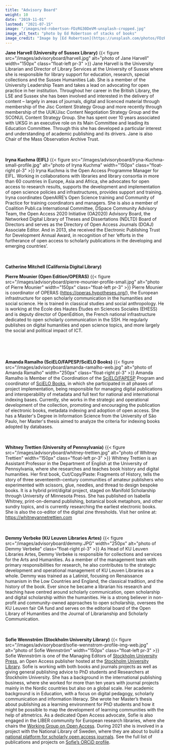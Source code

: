 ```yaml
---
title: "Advisory Board"
weight: 10
date: "2019-11-01"
lastmod: "2021-07-15"
image: "/images/ed-robertson-FDzRG30DeVM-unsplash-cropped.jpg"
image_alt_text: "photo by Ed Robertson of stacks of books"
image_credit: "Image by [Ed Robertson](https://unsplash.com/photos/FDzRG30DeVM) on Unsplash."
---
```


**Jane Harvell (University of Sussex Library)**
{{< figure src="/images/advisoryboard/harvell.jpg" alt="photo of Jane Harvell" width="150px" class="float-left pr-3" >}} Jane Harvell is the University Librarian and Director of Library Services at the University of Sussex where she is responsible for library support for education, research, special collections and the Sussex Humanities Lab. She is a member of the University Leadership Team and takes a lead on  advocating for open practice in her institution. Throughout her career in the British Library, the LSE  and Sussex she has been involved and interested in the delivery of content – largely in areas of journals, digital and licenced material through membership of the Jisc Content Strategy Group and more recently through membership of the UUK/Jisc Content Negotiation Strategy Group and the SCONUL Content Strategy Group. She has spent over 10 years associated with UKSG in an executive role on its Main Committee and leading its Education Committee. Through this she has developed a particular interest and understanding of academic publishing and its drivers. Jane is also Chair of the Mass Observation Archive Trust.
 <br>  
 &nbsp;  

**Iryna Kuchma (EIFL)**
{{< figure src="/images/advisoryboard/Iryna-Kuchma-small-profile.jpg" alt="photo of Iryna Kuchma" width="150px" class="float-right pl-3" >}} Iryna Kuchma is the Open Access Programme Manager for EIFL. Working in collaborations with libraries and library consortia in more than 60 countries in Europe, Asia and Africa, she advocates for open access to research results, supports the development and implementation of open science policies and infrastructures, provides support and training. Iryna coordinates OpenAIRE’s Open Science training and Community of Practice for training coordinators and managers. She is also a member of Coalition Publi.ca International Committee, DSpace Community Advisory Team, the Open Access 2020 Initiative (OA2020) Advisory Board, the Networked Digital Library of Theses and Dissertations (NDLTD) Board of Directors and serves as the Directory of Open Access Journals (DOAJ) Associate Editor. And in 2013, she received the Electronic Publishing Trust for Development Annual Award, in recognition of her ‘efforts in the furtherance of open access to scholarly publications in the developing and emerging countries’.
 <br>  
 &nbsp;  

**Catherine Mitchell (California Digital Library)**
&nbsp;

**Pierre Mounier (Open Edition/OPERAS)**
{{< figure src="/images/advisoryboard/pierre-mounier-profile-small.jpg" alt="photo of Pierre Mounier" width="150px" class="float-left pr-3" >}} Pierre Mounier is coordinator of OPERAS (https://operas.hypotheses.org/), the European infrastructure for open scholarly communication in the humanities and social science. He is trained in classical studies and social anthropology. He is working at the École des Hautes Études en Sciences Sociales (EHESS) and is deputy director of OpenEdition, the French national infrastructure dedicated to open scholarly communication in the SSH. He regularly publishes on digital humanities and open science topics, and more largely the social and political impact of ICT.
 <br>  
  <br>  
 &nbsp;   

**Amanda Ramalho (SciELO/FAPESP/SciELO Books)**
{{< figure src="/images/advisoryboard/amanda-ramalho-web.jpg" alt="photo of Amanda Ramalho" width="250px" class="float-right pl-3" >}} Amanda Ramalho is Member of the Coordination of the [SciELO/FAPESP](https://fapesp.br/scielo) Program and coordinator of [SciELO Books](https://twitter.com/SciELOBooks), in which she participated in all phases of project implementation, being responsible for managing digital publications and interoperability of metadata and full text for national and international indexing bases. Currently, she works in the strategic and operational development of the collection, promoting and encouraging the publication of electronic books, metadata indexing and adoption of open access. She has a Master's Degree in Information Science from the University of São Paulo, her Master's thesis aimed to analyze the criteria for indexing books adopted by databases.
  <br>  
  &nbsp;  

**Whitney Trettien (University of Pennsylvania)**
{{< figure src="/images/advisoryboard/whitney-trettien.jpg" alt="photo of Whitney Trettien" width="150px" class="float-left pr-3" >}} Whitney Trettien is an Assistant Professor in the Department of English at the University of Pennsylvania, where she researches and teaches book history and digital humanities. Her first book, Cut/Copy/Paste: Fragments of History, tells the story of three seventeenth-century communities of amateur publishers who experimented with scissors, glue, needles, and thread to design bespoke books. It is a hybrid print/digital project, staged on Manifold Scholarship through University of Minnesota Press. She has published on Isabella Whitney, print-on-demand publishing, botanical book metaphors, and other sundry topics, and is currently researching the earliest electronic books. She is also the co-editor of the digital zine thresholds. Visit her online at: https://whitneyannetrettien.com
<br>  
&nbsp;  

**Demmy Verbeke (KU Leuven Libraries Artes)**
{{< figure src="/images/advisoryboard/demmy.JPG" width="250px" alt="photo of Demmy Verbeke" class="float-right pl-3" >}} As Head of KU Leuven Libraries Artes, Demmy Verbeke is responsible for collections and services for the Arts and Humanities. As a member of the management team with primary responsibilities for research, he also contributes to the strategic development and operational management of KU Leuven Libraries as a whole. Demmy was trained as a Latinist, focusing on Renaissance humanism in the Low Countries and England, the classical tradition, and the history of the book. Ever since he became a librarian his research and teaching have centred around scholarly communication, open scholarship and digital scholarship within the humanities. He is a strong believer in non-profit and community-owned approaches to open scholarship, oversees the KU Leuven fair OA fund and serves on the editorial board of the Open Library of Humanities and the Journal of Librarianship and Scholarly Communication.
 <br>  
 &nbsp;  

**Sofie Wennström (Stockholm University Library)**
{{< figure src="/images/advisoryboard/sofie-wennstrom-profile-img-web.jpg" alt="photo of Sofie Wennström" width="150px" class="float-left pr-3" >}} Sofie Wennström is one of the Managing Editors of [Stockholm University Press](https://www.stockholmuniversitypress.se/), an Open Access publisher hosted at the [Stockholm University Library](https://www.su.se/english/library/). Sofie is working with both books and journals projects as well as giving general publishing advice to PhD students and Researchers at Stockholm University. She has a background in the international publishing business, where she worked for more than ten years with journal projects mainly in the Nordic countries but also on a global scale. Her academic background is in Education, with a focus on digital pedagogy, scholarly communication and information literacy. She wrote her Master’s thesis about publishing as a learning environment for PhD students and how it might be possible to map the development of learning communities with the help of altmetrics. As a dedicated Open Access advocate, Sofie is also engaged in the LIBER community for European research libraries, where she chairs the [Working Group on Open Access](https://libereurope.eu/strategy/innovative-scholarly-communication/openaccess/). During 2021 she is involved in a project with the National Library of Sweden, where they are about to build a [national platform for scholarly open access journals](https://www.kb.se/samverkan-och-utveckling/nytt-fran-kb/nyheter-samverkan-och-utveckling/2020-04-30-swedish-open-access-journals-on-joint-platform.html). See the full list of publications and projects on [Sofie’s ORCiD profile](https://orcid.org/0000-0003-1229-7019).
<br>  

